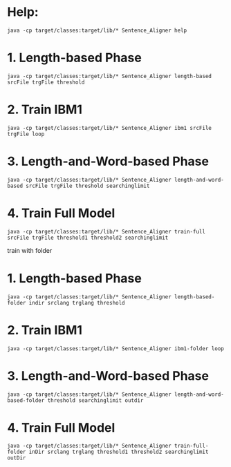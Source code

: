 
# Help:
	java -cp target/classes:target/lib/* Sentence_Aligner help
	
# 1. Length-based Phase
	java -cp target/classes:target/lib/* Sentence_Aligner length-based srcFile trgFile threshold

# 2. Train IBM1
	java -cp target/classes:target/lib/* Sentence_Aligner ibm1 srcFile trgFile loop

# 3. Length-and-Word-based Phase
	java -cp target/classes:target/lib/* Sentence_Aligner length-and-word-based srcFile trgFile threshold searchinglimit

# 4. Train Full Model
	java -cp target/classes:target/lib/* Sentence_Aligner train-full srcFile trgFile threshold1 threshold2 searchinglimit
	
train with folder

# 1. Length-based Phase
	java -cp target/classes:target/lib/* Sentence_Aligner length-based-folder indir srclang trglang threshold

# 2. Train IBM1
	java -cp target/classes:target/lib/* Sentence_Aligner ibm1-folder loop

# 3. Length-and-Word-based Phase
	java -cp target/classes:target/lib/* Sentence_Aligner length-and-word-based-folder threshold searchinglimit outdir
	
# 4. Train Full Model
	java -cp target/classes:target/lib/* Sentence_Aligner train-full-folder inDir srclang trglang threshold1 threshold2 searchinglimit outDir
